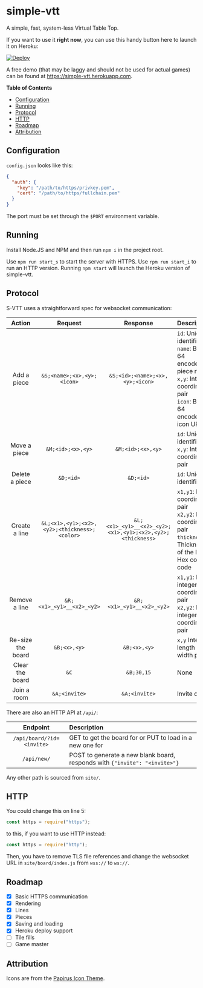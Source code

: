# simple-vtt
A simple, fast, system-less Virtual Table Top.

If you want to use it **right now**, you can use this handy button here to
launch it on Heroku:

[![Deploy](https://www.herokucdn.com/deploy/button.svg)](https://heroku.com/deploy?template=https://github.com/ryleu/simple-vtt/tree/main)

A free demo (that may be laggy and should not be used for actual games) can be
found at <https://simple-vtt.herokuapp.com>.

**Table of Contents**
 - [Configuration](#configuration)
 - [Running](#running)
 - [Protocol](#protocol)
 - [HTTP](#http)
 - [Roadmap](#roadmap)
 - [Attribution](#attribution)

## Configuration
`config.json` looks like this:

```json
{
  "auth": {
    "key": "/path/to/https/privkey.pem",
    "cert": "/path/to/https/fullchain.pem"
  }
}
```

The port must be set through the `$PORT` environment variable.

## Running

Install Node.JS and NPM and then run `npm i` in the project root.

Use `npm run start_s` to start the server with HTTPS. Use
`rpm run start_i` to run an HTTP version. Running `npm start` will
launch the Heroku version of simple-vtt.

## Protocol
S-VTT uses a straightforward spec for websocket communication:

|      Action       |                   Request                    |                         Response                          | Description                                                                                                                                     |
|:-----------------:|:--------------------------------------------:|:---------------------------------------------------------:|:------------------------------------------------------------------------------------------------------------------------------------------------|
|    Add a piece    |          `&S;<name>;<x>,<y>;<icon>`          |              `&S;<id>;<name>;<x>,<y>;<icon>`              | `id`: Unique identifier <br /> `name`: Base 64 encoded piece name <br /> `x,y`: Integer coordinate pair <br /> `icon`: Base 64 encoded icon URL |
|   Move a piece    |              `&M;<id>;<x>,<y>`               |                     `&M;<id>;<x>,<y>`                     | `id`: Unique identifier <br /> `x,y`: Integer coordinate pair                                                                                   |
|  Delete a piece   |                  `&D;<id>`                   |                         `&D;<id>`                         | `id`: Unique identifier                                                                                                                         |
|   Create a line   | `&L;<x1>,<y1>;<x2>,<y2>;<thickness>;<color>` | `&L;<x1>_<y1>__<x2>_<y2>;<x1>,<y1>;<x2>,<y2>;<thickness>` | `x1,y1`: Initial coordinate pair <br /> `x2,y2`: End coordinate pair <br /> `thickness`: Thickness of the line <br /> Hex color code            |
|   Remove a line   |          `&R;<x1>_<y1>__<x2>_<y2>`           |                 `&R;<x1>_<y1>__<x2>_<y2>`                 | `x1,y1`: Initial integer coordinate pair <br /> `x2,y2`: End integer coordinate pair                                                            |
| Re-size the board |                 `&B;<x>,<y>`                 |                       `&B;<x>,<y>`                        | `x,y` Integer length / width pair                                                                                                               |
|  Clear the board  |                     `&C`                     |                        `&B;30,15`                         | None                                                                                                                                            |
|    Join a room    |                `&A;<invite>`                 |                       `&A;<invite>`                       | Invite code                                                                                                                                     |

There are also an HTTP API at `/api/`:

|         Endpoint          | Description                                                                |
|:-------------------------:|:---------------------------------------------------------------------------|
| `/api/board/?id=<invite>` | GET to get the board for <invite> or PUT to load in a new one for <invite> |
|        `/api/new/`        | POST to generate a new blank board, responds with `{"invite": "<invite>"}` |

Any other path is sourced from `site/`.

## HTTP
You could change this on line 5:
```js
const https = require("https");
```
to this, if you want to use HTTP instead:
```js
const https = require("http");
```
Then, you have to remove TLS file references and change the websocket URL in `site/board/index.js` from `wss://` to `ws://`.

## Roadmap

 - [x] Basic HTTPS communication
 - [x] Rendering
 - [x] Lines
 - [x] Pieces
 - [x] Saving and loading
 - [x] Heroku deploy support
 - [ ] Tile fills
 - [ ] Game master

## Attribution
Icons are from the [Papirus Icon Theme](https://github.com/PapirusDevelopmentTeam/papirus-icon-theme).
